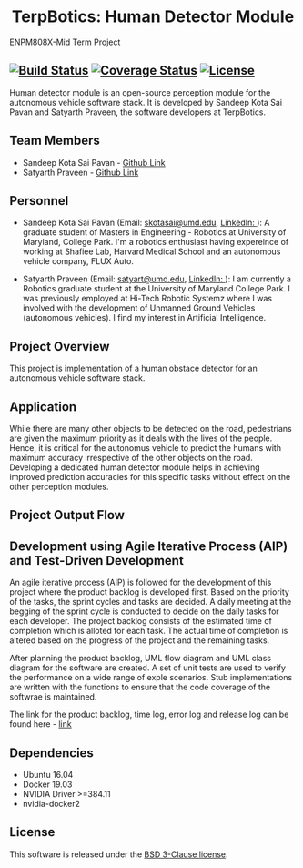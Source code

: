 <h1 align="center"> TerpBotics: Human Detector Module
</h1>
ENPM808X-Mid Term Project

[![Build Status](https://travis-ci.org/sandeep-kota/TerpBotics-Perception-Module.svg?branch=devel)](https://travis-ci.org/sandeep-kota/TerpBotics-Perception-Module)
[![Coverage Status](https://coveralls.io/repos/github/sandeep-kota/TerpBotics-Perception-Module/badge.svg?branch=devel)](https://coveralls.io/github/sandeep-kota/TerpBotics-Perception-Module?branch=devel)
[![License](https://img.shields.io/badge/License-BSD%203--Clause-blue.svg)](https://opensource.org/licenses/BSD-3-Clause)
---

Human detector module is an open-source perception module for the autonomous vehicle software stack. It is developed by Sandeep Kota Sai Pavan and Satyarth Praveen, the software developers at TerpBotics.

## Team Members
- Sandeep Kota Sai Pavan - [Github Link](https://github.com/sandeep-kota)
- Satyarth Praveen - [Github Link](https://github.com/satyarth934)

## Personnel
 - Sandeep Kota Sai Pavan (Email: skotasai@umd.edu, [LinkedIn: ](https://www.linkedin.com/in/sandeepkota341997/)): A graduate student of Masters in Engineering - Robotics at University of Maryland, College Park. I'm a robotics enthusiast having expereince of working at Shafiee Lab, Harvard Medical School and an autonomous vehicle company, FLUX Auto. 

  - Satyarth Praveen (Email: satyart@umd.edu, [LinkedIn: ](https://www.linkedin.com/in/satyarth934/)): I am currently a Robotics graduate student at the University of Maryland College Park.
I was previously employed at Hi-Tech Robotic Systemz where I was involved with the development of Unmanned Ground Vehicles (autonomous vehicles). I find my interest in Artificial Intelligence.


## Project Overview
This project is implementation of a human obstace detector for an autonomous vehicle software stack. 

## Application

While there are many other objects to be detected on the road, pedestrians are given the maximum priority as it deals with the lives of the people. Hence, it is critical for the autonomus vehicle to predict the humans with maximum accuracy irrespective of the other objects on the road. Developing a dedicated human detector module helps in achieving improved prediction accuracies for this specific tasks without effect on the other perception modules.


## Project Output Flow


## Development using Agile Iterative Process (AIP) and Test-Driven Development

An agile iterative process (AIP) is followed for the development of this project where the product backlog is developed first. Based on the priority of the tasks, the sprint cycles and tasks are decided. A daily meeting at the begging of the sprint cycle is conducted to decide on the daily tasks for each developer. The project backlog consists of the estimated time of completion which is alloted for each task. The actual time of completion is altered based on the progress of the project and the remaining tasks.

After planning the product backlog, UML flow diagram and UML class diagram for the software are created. A set of unit tests are used to verify the performance on a wide range of exple scenarios. Stub implementations are written with the functions to ensure that the code coverage of the softwrae is maintained.

The link for the product backlog, time log, error log and release log can be found here - [link](https://docs.google.com/spreadsheets/d/1rYvf9irYzHiKXC8cMER0napgb6baDQarvmbKatu3GEE/edit#gid=0) 

## Dependencies

 - Ubuntu 16.04
 - Docker 19.03
 - NVIDIA Driver >=384.11
 - nvidia-docker2


## License

This software is released under the [BSD 3-Clause license](../blob/master/LICENSE). 

